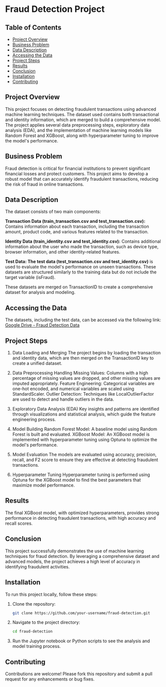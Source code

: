# Fraud Detection Project

## Table of Contents

- [Project Overview](#project-overview)
- [Business Problem](#business-problem)
- [Data Description](#data-description)
- [Accessing the Data](#accessing-the-data)
- [Project Steps](#project-steps)
- [Results](#results)
- [Conclusion](#conclusion)
- [Installation](#installation)
- [Contributing](#contributing)


## Project Overview
This project focuses on detecting fraudulent transactions using advanced machine learning techniques. The dataset used contains both transactional and identity information, which are merged to build a comprehensive model. The project applies several data preprocessing steps, exploratory data analysis (EDA), and the implementation of machine learning models like Random Forest and XGBoost, along with hyperparameter tuning to improve the model's performance.

## Business Problem
Fraud detection is critical for financial institutions to prevent significant financial losses and protect customers. This project aims to develop a robust model that can accurately identify fraudulent transactions, reducing the risk of fraud in online transactions.

## Data Description
The dataset consists of two main components:

**Transaction Data (train_transaction.csv and test_transaction.csv):** Contains information about each transaction, including the transaction amount, product code, and various features related to the transaction.

**Identity Data (train_identity.csv and test_identity.csv):** Contains additional information about the user who made the transaction, such as device type, browser information, and other identity-related features.

**Test Data: The test data (test_transaction.csv and test_identity.csv)** is used to evaluate the model's performance on unseen transactions. These datasets are structured similarly to the training data but do not include the target variable (isFraud).

These datasets are merged on TransactionID to create a comprehensive dataset for analysis and modeling.

## Accessing the Data
The datasets, including the test data, can be accessed via the following link: [Google Drive - Fraud Detection Data](https://drive.google.com/file/d/1qbMws0VWXDAPzxIOBZE2yiw_jsMDOb7B/view?usp=drive_link)

## Project Steps

1. Data Loading and Merging
The project begins by loading the transaction and identity data, which are then merged on the TransactionID key to create a unified dataset.

2. Data Preprocessing
Handling Missing Values: Columns with a high percentage of missing values are dropped, and other missing values are imputed appropriately.
Feature Engineering: Categorical variables are one-hot encoded, and numerical variables are scaled using StandardScaler.
Outlier Detection: Techniques like LocalOutlierFactor are used to detect and handle outliers in the data.

3. Exploratory Data Analysis (EDA)
Key insights and patterns are identified through visualizations and statistical analysis, which guide the feature engineering process.

4. Model Building
Random Forest Model: A baseline model using Random Forest is built and evaluated.
XGBoost Model: An XGBoost model is implemented with hyperparameter tuning using Optuna to optimize the model's performance.

5. Model Evaluation
The models are evaluated using accuracy, precision, recall, and F2 score to ensure they are effective at detecting fraudulent transactions.

6. Hyperparameter Tuning
Hyperparameter tuning is performed using Optuna for the XGBoost model to find the best parameters that maximize model performance.

## Results
The final XGBoost model, with optimized hyperparameters, provides strong performance in detecting fraudulent transactions, with high accuracy and recall scores.

## Conclusion
This project successfully demonstrates the use of machine learning techniques for fraud detection. By leveraging a comprehensive dataset and advanced models, the project achieves a high level of accuracy in identifying fraudulent activities.

## Installation

To run this project locally, follow these steps:

1. Clone the repository:
    ```sh
    git clone https://github.com/your-username/fraud-detection.git
    ```

2. Navigate to the project directory:
    ```sh
    cd fraud-detection
    ```
3. Run the Jupyter notebook or Python scripts to see the analysis and model training process.

## Contributing
Contributions are welcome! Please fork this repository and submit a pull request for any enhancements or bug fixes.
